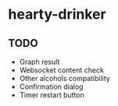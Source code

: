 # hearty-drinker

## TODO
- Graph result
- Websocket content check
- Other alcohols compatibility
- Confirmation dialog
- Timer restart button

